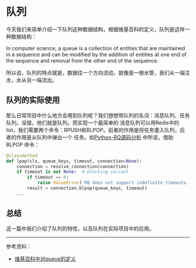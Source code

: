 # 队列

今天我们来简单介绍一下队列这种数据结构，根据维基百科的定义，队列是这样一种数据结构：

In computer science, a queue is a collection of entities that are maintained in a sequence and
can be modified by the addition of entities at one end of the sequence and removal from the other end of the sequence.

所以说，队列的特点就是，数据往一个方向流动，就像是一根水管，我们从一端注水，水从另一端流出。

## 队列的实际使用

那么日常项目中什么地方会用到队列呢？我们想想带队列的名词：消息队列、任务队列。没错，他们就是队列。而实现一个最简单的
消息队列可以用Redis中的list，我们需要两个命令：RPUSH和BLPOP。前者的作用是将任务塞入队列，后者的作用是从队列中弹出一个
任务。如[Python-RQ源码分析](https://jiajunhuang.com/articles/2017_09_20-task_queue_python_rq.md.html) 中所说，借助BLPOP
命令：

```python
@classmethod
def lpop(cls, queue_keys, timeout, connection=None):
    connection = resolve_connection(connection)
    if timeout is not None:  # blocking variant
        if timeout == 0:
            raise ValueError('RQ does not support indefinite timeouts. Please pick a timeout value > 0')
        result = connection.blpop(queue_keys, timeout)
    ...
```

## 总结

这一篇中我们介绍了队列的特性，以及队列在实际项目中的应用。

---

参考资料：

- [维基百科中对queue的定义](https://en.wikipedia.org/wiki/Queue_(abstract_data_type))
